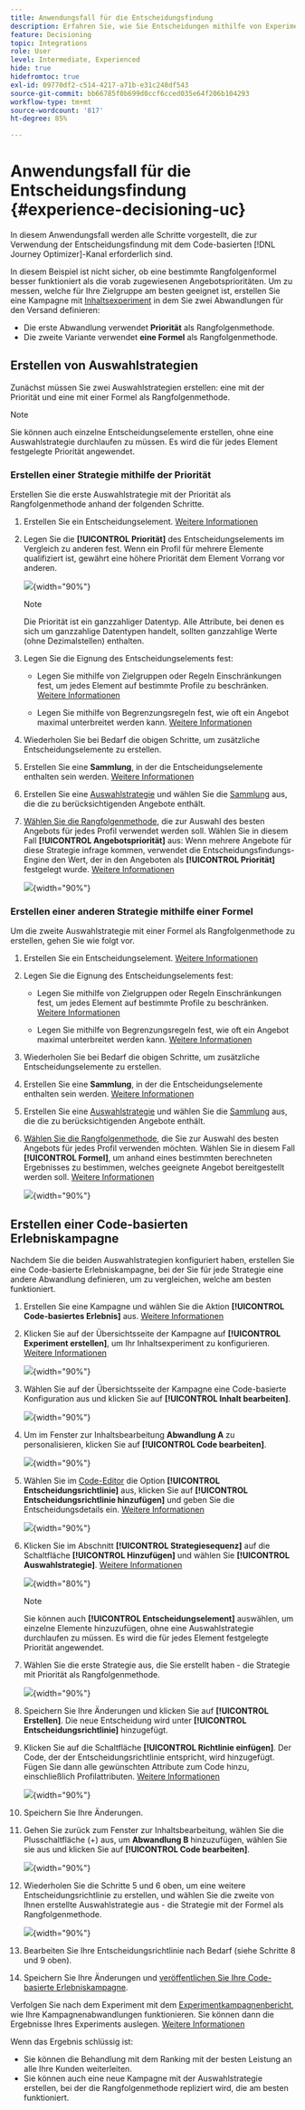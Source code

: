```yaml
---
title: Anwendungsfall für die Entscheidungsfindung
description: Erfahren Sie, wie Sie Entscheidungen mithilfe von Experimenten mit dem Code-basierten Kanal erstellen.
feature: Decisioning
topic: Integrations
role: User
level: Intermediate, Experienced
hide: true
hidefromtoc: true
exl-id: 09770df2-c514-4217-a71b-e31c248df543
source-git-commit: bb66785f0b699d0ccf6cced035e64f206b104293
workflow-type: tm+mt
source-wordcount: '817'
ht-degree: 85%

---
```


# Anwendungsfall für die Entscheidungsfindung {#experience-decisioning-uc}

In diesem Anwendungsfall werden alle Schritte vorgestellt, die zur Verwendung der Entscheidungsfindung mit dem Code-basierten [!DNL Journey Optimizer]-Kanal erforderlich sind.

In diesem Beispiel ist nicht sicher, ob eine bestimmte Rangfolgenformel besser funktioniert als die vorab zugewiesenen Angebotsprioritäten. Um zu messen, welche für Ihre Zielgruppe am besten geeignet ist, erstellen Sie eine Kampagne mit [Inhaltsexperiment](../content-management/content-experiment.md) in dem Sie zwei Abwandlungen für den Versand definieren:

* Die erste Abwandlung verwendet **Priorität** als Rangfolgenmethode.
* Die zweite Variante verwendet **eine Formel** als Rangfolgenmethode.

## Erstellen von Auswahlstrategien

Zunächst müssen Sie zwei Auswahlstrategien erstellen: eine mit der Priorität und eine mit einer Formel als Rangfolgenmethode.

>[!NOTE]
>
>Sie können auch einzelne Entscheidungselemente erstellen, ohne eine Auswahlstrategie durchlaufen zu müssen. Es wird die für jedes Element festgelegte Priorität angewendet.

### Erstellen einer Strategie mithilfe der Priorität

Erstellen Sie die erste Auswahlstrategie mit der Priorität als Rangfolgenmethode anhand der folgenden Schritte.

1. Erstellen Sie ein Entscheidungselement. [Weitere Informationen](items.md)

1. Legen Sie die **[!UICONTROL Priorität]** des Entscheidungselements im Vergleich zu anderen fest. Wenn ein Profil für mehrere Elemente qualifiziert ist, gewährt eine höhere Priorität dem Element Vorrang vor anderen.

   ![](assets/exd-uc-item-priority.png){width="90%"}

   >[!NOTE]
   >
   >Die Priorität ist ein ganzzahliger Datentyp. Alle Attribute, bei denen es sich um ganzzahlige Datentypen handelt, sollten ganzzahlige Werte (ohne Dezimalstellen) enthalten.

1. Legen Sie die Eignung des Entscheidungselements fest:

   * Legen Sie mithilfe von Zielgruppen oder Regeln Einschränkungen fest, um jedes Element auf bestimmte Profile zu beschränken. [Weitere Informationen](items.md#eligibility)

   * Legen Sie mithilfe von Begrenzungsregeln fest, wie oft ein Angebot maximal unterbreitet werden kann. [Weitere Informationen](items.md#capping)

1. Wiederholen Sie bei Bedarf die obigen Schritte, um zusätzliche Entscheidungselemente zu erstellen.

1. Erstellen Sie eine **Sammlung**, in der die Entscheidungselemente enthalten sein werden. [Weitere Informationen](collections.md)

1. Erstellen Sie eine [Auswahlstrategie](selection-strategies.md#create-selection-strategy) und wählen Sie die [Sammlung](collections.md) aus, die die zu berücksichtigenden Angebote enthält.

1. [Wählen Sie die Rangfolgenmethode](#select-ranking-method), die zur Auswahl des besten Angebots für jedes Profil verwendet werden soll. Wählen Sie in diesem Fall **[!UICONTROL Angebotspriorität]** aus: Wenn mehrere Angebote für diese Strategie infrage kommen, verwendet die Entscheidungsfindungs-Engine den Wert, der in den Angeboten als **[!UICONTROL Priorität]** festgelegt wurde. [Weitere Informationen](selection-strategies.md#offer-priority)

   ![](assets/exd-uc-strategy-priority.png){width="90%"}

### Erstellen einer anderen Strategie mithilfe einer Formel

Um die zweite Auswahlstrategie mit einer Formel als Rangfolgenmethode zu erstellen, gehen Sie wie folgt vor.

1. Erstellen Sie ein Entscheidungselement. [Weitere Informationen](items.md)

   <!--Do you need to set the same **[!UICONTROL Priority]** as for the first decision item, or it won't be considered at all?-->

1. Legen Sie die Eignung des Entscheidungselements fest:

   * Legen Sie mithilfe von Zielgruppen oder Regeln Einschränkungen fest, um jedes Element auf bestimmte Profile zu beschränken. [Weitere Informationen](items.md#eligibility)

   * Legen Sie mithilfe von Begrenzungsregeln fest, wie oft ein Angebot maximal unterbreitet werden kann. [Weitere Informationen](items.md#capping)

1. Wiederholen Sie bei Bedarf die obigen Schritte, um zusätzliche Entscheidungselemente zu erstellen.

1. Erstellen Sie eine **Sammlung**, in der die Entscheidungselemente enthalten sein werden. [Weitere Informationen](collections.md)

1. Erstellen Sie eine [Auswahlstrategie](selection-strategies.md#create-selection-strategy) und wählen Sie die [Sammlung](collections.md) aus, die die zu berücksichtigenden Angebote enthält.

1. [Wählen Sie die Rangfolgenmethode](#select-ranking-method), die Sie zur Auswahl des besten Angebots für jedes Profil verwenden möchten. Wählen Sie in diesem Fall **[!UICONTROL Formel]**, um anhand eines bestimmten berechneten Ergebnisses zu bestimmen, welches geeignete Angebot bereitgestellt werden soll. [Weitere Informationen](selection-strategies.md#ranking-formula)

   ![](assets/exd-uc-strategy-formula.png){width="90%"}

## Erstellen einer Code-basierten Erlebniskampagne

<!--To present the best dynamic offer and experience to your visitors on your website or mobile app, add a decision policy to a code-based campaign.

Define two delivery treatments each containing a different decision policy.-->

Nachdem Sie die beiden Auswahlstrategien konfiguriert haben, erstellen Sie eine Code-basierte Erlebniskampagne, bei der Sie für jede Strategie eine andere Abwandlung definieren, um zu vergleichen, welche am besten funktioniert.

1. Erstellen Sie eine Kampagne und wählen Sie die Aktion **[!UICONTROL Code-basiertes Erlebnis]** aus. [Weitere Informationen](../code-based/create-code-based.md)

1. Klicken Sie auf der Übersichtsseite der Kampagne auf **[!UICONTROL Experiment erstellen]**, um Ihr Inhaltsexperiment zu konfigurieren. [Weitere Informationen](../content-management/content-experiment.md)

   ![](assets/exd-uc-create-experiment.png){width="90%"}

1. Wählen Sie auf der Übersichtsseite der Kampagne eine Code-basierte Konfiguration aus und klicken Sie auf **[!UICONTROL Inhalt bearbeiten]**.

   ![](assets/exd-uc-edit-cbe-content.png){width="90%"}

1. Um im Fenster zur Inhaltsbearbeitung **Abwandlung A** zu personalisieren, klicken Sie auf **[!UICONTROL Code bearbeiten]**.

   ![](assets/exd-uc-experiment-treatment-a.png){width="90%"}

1. Wählen Sie im [Code-Editor](../code-based/create-code-based.md#edit-code) die Option **[!UICONTROL Entscheidungsrichtlinie]** aus, klicken Sie auf **[!UICONTROL Entscheidungsrichtlinie hinzufügen]** und geben Sie die Entscheidungsdetails ein. [Weitere Informationen](create-decision.md#add)

   ![](assets/decision-code-based-create.png){width="90%"}

1. Klicken Sie im Abschnitt **[!UICONTROL Strategiesequenz]** auf die Schaltfläche **[!UICONTROL Hinzufügen]** und wählen Sie **[!UICONTROL Auswahlstrategie]**. [Weitere Informationen](create-decision.md#select)

   ![](assets/decision-code-based-strategy-sequence.png){width="80%"}

   >[!NOTE]
   >
   >Sie können auch **[!UICONTROL Entscheidungselement]** auswählen, um einzelne Elemente hinzuzufügen, ohne eine Auswahlstrategie durchlaufen zu müssen. Es wird die für jedes Element festgelegte Priorität angewendet.

1. Wählen Sie die erste Strategie aus, die Sie erstellt haben - die Strategie mit Priorität als Rangfolgenmethode.

   ![](assets/exd-uc-experiment-strategy-priority.png){width="90%"}

1. Speichern Sie Ihre Änderungen und klicken Sie auf **[!UICONTROL Erstellen]**. Die neue Entscheidung wird unter **[!UICONTROL Entscheidungsrichtlinie]** hinzugefügt.

1. Klicken Sie auf die Schaltfläche **[!UICONTROL Richtlinie einfügen]**. Der Code, der der Entscheidungsrichtlinie entspricht, wird hinzugefügt. Fügen Sie dann alle gewünschten Attribute zum Code hinzu, einschließlich Profilattributen. [Weitere Informationen](create-decision.md#use-decision-policy)

   ![](assets/exd-uc-experiment-insert-policy.png){width="90%"}

1. Speichern Sie Ihre Änderungen.

1. Gehen Sie zurück zum Fenster zur Inhaltsbearbeitung, wählen Sie die Plusschaltfläche (+) aus, um **Abwandlung B** hinzuzufügen, wählen Sie sie aus und klicken Sie auf **[!UICONTROL Code bearbeiten]**.

   ![](assets/exd-uc-experiment-treatment-b.png){width="90%"}

1. Wiederholen Sie die Schritte 5 und 6 oben, um eine weitere Entscheidungsrichtlinie zu erstellen, und wählen Sie die zweite von Ihnen erstellte Auswahlstrategie aus - die Strategie mit der Formel als Rangfolgenmethode. <!--Do you need to create exactly the same content to compare only the ranking method?-->

   ![](assets/exd-uc-experiment-strategy-formula.png){width="90%"}

1. Bearbeiten Sie Ihre Entscheidungsrichtlinie nach Bedarf (siehe Schritte 8 und 9 oben).

1. Speichern Sie Ihre Änderungen und [veröffentlichen Sie Ihre Code-basierte Erlebniskampagne](../code-based/publish-code-based.md).

Verfolgen Sie nach dem Experiment mit dem [Experimentkampagnenbericht](../reports/campaign-global-report-cja-experimentation.md), wie Ihre Kampagnenabwandlungen funktionieren.<!-- and [report on decisioning](cja-reporting.md).--> Sie können dann die Ergebnisse Ihres Experiments auslegen. [Weitere Informationen](../content-management/get-started-experiment.md#interpret-results)

Wenn das Ergebnis schlüssig ist:

* Sie können die Behandlung mit dem Ranking mit der besten Leistung an alle Ihre Kunden weiterleiten.
* Sie können auch eine neue Kampagne mit der Auswahlstrategie erstellen, bei der die Rangfolgenmethode repliziert wird, die am besten funktioniert.